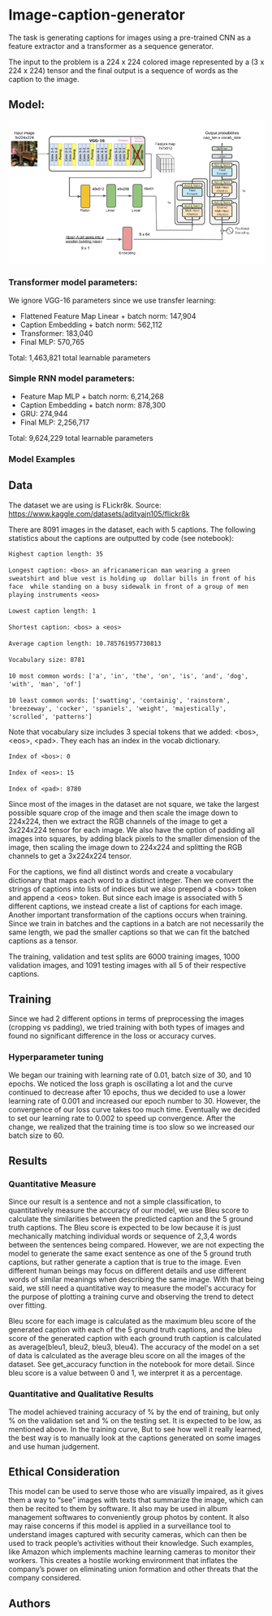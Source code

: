 # Image-caption-generator

The task is generating captions for images using a pre-trained CNN as a feature extractor and a transformer as a sequence generator.

The input to the problem is a 224 x 224 colored image represented by a (3 x 224 x 224) tensor and the final output is a sequence of words as the caption to the image.

## Model:


![image](./assets/model.PNG)


### Transformer model parameters:

We ignore VGG-16 parameters since we use transfer learning:

- Flattened Feature Map Linear + batch norm: 147,904
- Caption Embedding + batch norm: 562,112
- Transformer: 183,040
- Final MLP: 570,765

Total: 1,463,821 total learnable parameters

### Simple RNN model parameters:
- Feature Map MLP + batch norm: 6,214,268
- Caption Embedding + batch norm: 878,300
- GRU: 274,944
- Final MLP: 2,256,717

Total: 9,624,229 total learnable parameters



### Model Examples
<!-- ![image](./assets/Capture2.PNG ) -->

## Data

The dataset we are using is FLickr8k. Source: https://www.kaggle.com/datasets/adityajn105/flickr8k


There are 8091 images in the dataset, each with 5 captions.
The following statistics about the captions are outputted by code (see notebook):

```
Highest caption length: 35

Longest caption: <bos> an africanamerican man wearing a green sweatshirt and blue vest is holding up  dollar bills in front of his face  while standing on a busy sidewalk in front of a group of men playing instruments <eos>

Lowest caption length: 1

Shortest caption: <bos> a <eos>

Average caption length: 10.785761957730813

Vocabulary size: 8781

10 most common words: ['a', 'in', 'the', 'on', 'is', 'and', 'dog', 'with', 'man', 'of']

10 least common words: ['swatting', 'containig', 'rainstorm', 'breezeway', 'cocker', 'spaniels', 'weight', 'majestically', 'scrolled', 'patterns']
```

Note that vocabulary size includes 3 special tokens that we added: \<bos\>, \<eos\>, \<pad\>. They each has an index in the vocab dictionary.
```
Index of <bos>: 0

Index of <eos>: 15

Index of <pad>: 8780
```


Since most of the images in the dataset are not square, we take the largest possible square crop of the image and then scale the image down to 224x224, then we extract the RGB channels of the image to get a 3x224x224 tensor for each image. We also have the option of padding all images into squares, by adding black pixels to the smaller dimension of the image, then scaling the image down to 224x224 and splitting the RGB channels to get a 3x224x224 tensor.

For the captions, we find all distinct words and create a vocabulary dictionary that maps each word to a distinct integer. Then we convert the strings of captions into lists of indices but we also prepend a \<bos> token and append a \<eos> token. But since each image is associated with 5 different captions, we instead create a list of captions for each image. Another important transformation of the captions occurs when training. Since we train in batches and the captions in a batch are not necessarily the same length, we pad the smaller captions so that we can fit the batched captions as a tensor.


The training, validation and test splits are 6000 training images, 1000 validation images, and 1091 testing images with all 5 of their respective captions.

## Training

<!-- Put training curves here -->

Since we had 2 different options in terms of preprocessing the images (cropping vs padding), we tried training with both types of images and found no significant difference in the loss or accuracy curves.

### Hyperparameter tuning
We began our training with learning rate of 0.01, batch size of 30, and 10 epochs. We noticed the loss graph is oscillating a lot and the curve continued to decrease after 10 epochs, thus we decided to use a lower learning rate of 0.001 and increased our epoch number to 30. However, the convergence of our loss curve takes too much time. Eventually we decided to set our learning rate to 0.002 to speed up convergence. After the change, we realized that the training time is too slow so we increased our batch size to 60. 


## Results

### Quantitative Measure
Since our result is a sentence and not a simple classification, to quantitatively measure the accuracy of our model, we use Bleu score to calculate the similarities between the predicted caption and the 5 ground truth captions. The Bleu score is expected to be low because it is just mechanically matching individual words or sequence of 2,3,4 words between the sentences being compared. However, we are not expecting the model to generate the same exact sentence as one of the 5 ground truth captions, but rather generate a caption that is true to the image. Even different human beings may focus on different details and use different words of similar meanings when describing the same image. With that being said, we still need a quantitative way to measure the model's accuracy for the purpose of plotting a training curve and observing the trend to detect over fitting.

Bleu score for each image is calculated as the maximum bleu score of the generated caption with each of the 5 ground truth captions, and the bleu score of the generated caption with each ground truth caption is calculated as average(bleu1, bleu2, bleu3, bleu4). The accuracy of the model on a set of data is calculated as the average bleu score on all the images of the dataset. See get_accuracy function in the notebook for more detail. Since bleu score is a value between 0 and 1, we interpret it as a percentage. 

### Quantitative and Qualitative Results
The model achieved training accuracy of % by the end of training, but only % on the validation set and % on the testing set. It is expected to be low, as mentioned above. In the training curve, But to see how well it really learned, the best way is to manually look at the captions generated on some images and use human judgement.

## Ethical Consideration
This model can be used to serve those who are visually impaired, as it gives them a way to “see” images with texts that summarize the image, which can then be recited to them by software. It also may be used in album management softwares to conveniently group photos by content. It also may raise concerns if this model is applied in a surveillance tool to understand images captured with security cameras, which can then be used to track people’s activities without their knowledge. Such examples, like Amazon which implements machine learning cameras to monitor their workers. This creates a hostile working environment that inflates the company’s power on eliminating union formation and other threats that the company considered. 

## Authors

